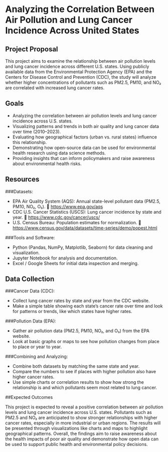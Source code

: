 # Analyzing the Correlation Between Air Pollution and Lung Cancer Incidence Across United States


## Project Proposal

This project aims to examine the relationship between air pollution levels and lung cancer incidence across different U.S. states. Using publicly available data from the Environmental Protection Agency (EPA) and the Centers for Disease Control and Prevention (CDC), the study will analyze whether higher concentrations of pollutants such as PM2.5, PM10, and NO₂ are correlated with increased lung cancer rates.

## Goals

- Analyzing the correlation between air pollution levels and lung cancer incidence across U.S. states. 
- Visualizing patterns and trends in both air quality and lung cancer data over time (2010–2023).
- Evaluating how geographical factors (urban vs. rural states) influence this relationship.
- Demonstrating how open-source data can be used for environmental health research using data science methods.
- Providing insights that can inform policymakers and raise awareness about environmental health risks.


## Resources

###Datasets:

- EPA Air Quality System (AQS): Annual state-level pollutant data (PM2.5, PM10, NO₂, O₃).
🔗 https://www.epa.gov/aqs
- CDC U.S. Cancer Statistics (USCS): Lung cancer incidence by state and year.
🔗 https://www.cdc.gov/cancer/uscs/
- U.S. Census Bureau: Population estimates for normalization.
 🔗 https://www.census.gov/data/datasets/time-series/demo/popest.html

###Tools and Software:

- Python (Pandas, NumPy, Matplotlib, Seaborn) for data cleaning and visualization.
- Jupyter Notebook for analysis and documentation.
- Excel / Google Sheets for initial data inspection and merging.

## Data Collection

###Cancer Data (CDC):

- Collect lung cancer rates by state and year from the CDC website.
- Make a simple table showing each state’s cancer rate over time and look for patterns or trends, like which states have higher rates.

###Pollution Data (EPA):

- Gather air pollution data (PM2.5, PM10, NO₂, and O₃) from the EPA website.
- Look at basic graphs or maps to see how pollution changes from place to place or year to year.

###Combining and Analyzing:

- Combine both datasets by matching the same state and year.
- Compare the numbers to see if places with higher pollution also have higher cancer rates.
- Use simple charts or correlation results to show how strong the relationship is and which pollutants seem most related to lung cancer.

##Expected Outcomes

This project is expected to reveal a positive correlation between air pollution levels and lung cancer incidence across U.S. states. Pollutants such as PM2.5 and NO₂ are anticipated to show stronger relationships with higher cancer rates, especially in more industrial or urban regions. The results will be presented through visualizations like charts and maps to highlight geographical patterns. Overall, the findings aim to raise awareness about the health impacts of poor air quality and demonstrate how open data can be used to support public health and environmental policy decisions.


  




